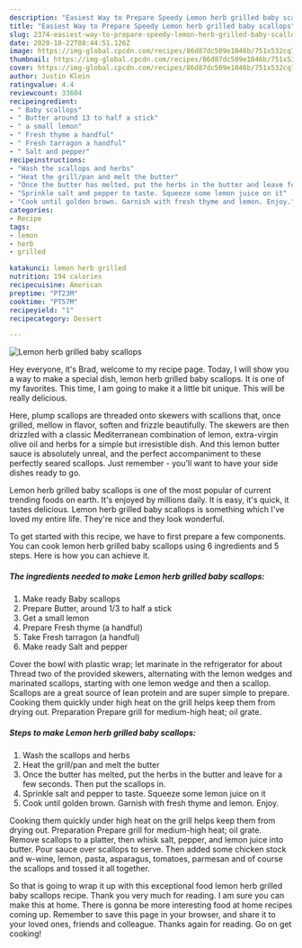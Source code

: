 ```yaml
---
description: "Easiest Way to Prepare Speedy Lemon herb grilled baby scallops"
title: "Easiest Way to Prepare Speedy Lemon herb grilled baby scallops"
slug: 2374-easiest-way-to-prepare-speedy-lemon-herb-grilled-baby-scallops
date: 2020-10-22T08:44:51.126Z
image: https://img-global.cpcdn.com/recipes/86d87dc509e1046b/751x532cq70/lemon-herb-grilled-baby-scallops-recipe-main-photo.jpg
thumbnail: https://img-global.cpcdn.com/recipes/86d87dc509e1046b/751x532cq70/lemon-herb-grilled-baby-scallops-recipe-main-photo.jpg
cover: https://img-global.cpcdn.com/recipes/86d87dc509e1046b/751x532cq70/lemon-herb-grilled-baby-scallops-recipe-main-photo.jpg
author: Justin Klein
ratingvalue: 4.4
reviewcount: 33604
recipeingredient:
- " Baby scallops"
- " Butter around 13 to half a stick"
- " a small lemon"
- " Fresh thyme a handful"
- " Fresh tarragon a handful"
- " Salt and pepper"
recipeinstructions:
- "Wash the scallops and herbs"
- "Heat the grill/pan and melt the butter"
- "Once the butter has melted, put the herbs in the butter and leave for a few seconds. Then put the scallops in."
- "Sprinkle salt and pepper to taste. Squeeze some lemon juice on it"
- "Cook until golden brown. Garnish with fresh thyme and lemon. Enjoy."
categories:
- Recipe
tags:
- lemon
- herb
- grilled

katakunci: lemon herb grilled 
nutrition: 194 calories
recipecuisine: American
preptime: "PT23M"
cooktime: "PT57M"
recipeyield: "1"
recipecategory: Dessert

---
```



![Lemon herb grilled baby scallops](https://img-global.cpcdn.com/recipes/86d87dc509e1046b/751x532cq70/lemon-herb-grilled-baby-scallops-recipe-main-photo.jpg)

Hey everyone, it's Brad, welcome to my recipe page. Today, I will show you a way to make a special dish, lemon herb grilled baby scallops. It is one of my favorites. This time, I am going to make it a little bit unique. This will be really delicious.

Here, plump scallops are threaded onto skewers with scallions that, once grilled, mellow in flavor, soften and frizzle beautifully. The skewers are then drizzled with a classic Mediterranean combination of lemon, extra-virgin olive oil and herbs for a simple but irresistible dish. And this lemon butter sauce is absolutely unreal, and the perfect accompaniment to these perfectly seared scallops. Just remember - you&#39;ll want to have your side dishes ready to go.

Lemon herb grilled baby scallops is one of the most popular of current trending foods on earth. It's enjoyed by millions daily. It is easy, it's quick, it tastes delicious. Lemon herb grilled baby scallops is something which I've loved my entire life. They're nice and they look wonderful.


To get started with this recipe, we have to first prepare a few components. You can cook lemon herb grilled baby scallops using 6 ingredients and 5 steps. Here is how you can achieve it.

<!--inarticleads1-->

##### The ingredients needed to make Lemon herb grilled baby scallops:

1. Make ready  Baby scallops
1. Prepare  Butter, around 1/3 to half a stick
1. Get  a small lemon
1. Prepare  Fresh thyme (a handful)
1. Take  Fresh tarragon (a handful)
1. Make ready  Salt and pepper


Cover the bowl with plastic wrap; let marinate in the refrigerator for about Thread two of the provided skewers, alternating with the lemon wedges and marinated scallops, starting with one lemon wedge and then a scallop. Scallops are a great source of lean protein and are super simple to prepare. Cooking them quickly under high heat on the grill helps keep them from drying out. Preparation Prepare grill for medium-high heat; oil grate. 

<!--inarticleads2-->

##### Steps to make Lemon herb grilled baby scallops:

1. Wash the scallops and herbs
1. Heat the grill/pan and melt the butter
1. Once the butter has melted, put the herbs in the butter and leave for a few seconds. Then put the scallops in.
1. Sprinkle salt and pepper to taste. Squeeze some lemon juice on it
1. Cook until golden brown. Garnish with fresh thyme and lemon. Enjoy.


Cooking them quickly under high heat on the grill helps keep them from drying out. Preparation Prepare grill for medium-high heat; oil grate. Remove scallops to a platter, then whisk salt, pepper, and lemon juice into butter. Pour sauce over scallops to serve. Then added some chicken stock and w-wine, lemon, pasta, asparagus, tomatoes, parmesan and of course the scallops and tossed it all together. 

So that is going to wrap it up with this exceptional food lemon herb grilled baby scallops recipe. Thank you very much for reading. I am sure you can make this at home. There is gonna be more interesting food at home recipes coming up. Remember to save this page in your browser, and share it to your loved ones, friends and colleague. Thanks again for reading. Go on get cooking!

